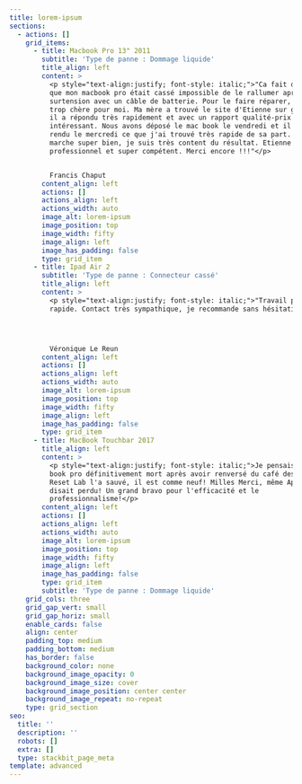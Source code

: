 ```yaml
---
title: lorem-ipsum
sections:
  - actions: []
    grid_items:
      - title: Macbook Pro 13" 2011
        subtitle: 'Type de panne : Dommage liquide'
        title_align: left
        content: >
          <p style="text-align:justify; font-style: italic;">"Ca fait deux ans
          que mon macbook pro était cassé impossible de le rallumer après une
          surtension avec un câble de batterie. Pour le faire réparer, c'était
          trop chère pour moi. Ma mère a trouvé le site d'Etienne sur google ,
          il a répondu très rapidement et avec un rapport qualité-prix très
          intéressant. Nous avons déposé le mac book le vendredi et il nous l'a
          rendu le mercredi ce que j'ai trouvé très rapide de sa part. Le mac
          marche super bien, je suis très content du résultat. Etienne est très
          professionnel et super compétent. Merci encore !!!"</p>


          Francis Chaput
        content_align: left
        actions: []
        actions_align: left
        actions_width: auto
        image_alt: lorem-ipsum
        image_position: top
        image_width: fifty
        image_align: left
        image_has_padding: false
        type: grid_item
      - title: Ipad Air 2
        subtitle: 'Type de panne : Connecteur cassé'
        title_align: left
        content: >
          <p style="text-align:justify; font-style: italic;">"Travail parfait,
          rapide. Contact très sympathique, je recommande sans hésitation"</p>




          Véronique Le Reun
        content_align: left
        actions: []
        actions_align: left
        actions_width: auto
        image_alt: lorem-ipsum
        image_position: top
        image_width: fifty
        image_align: left
        image_has_padding: false
        type: grid_item
      - title: MacBook Touchbar 2017
        title_align: left
        content: >
          <p style="text-align:justify; font-style: italic;">Je pensais mon mac
          book pro définitivement mort après avoir renversé du café dessus mais
          Reset Lab l'a sauvé, il est comme neuf! Milles Merci, même Apple le
          disait perdu! Un grand bravo pour l'efficacité et le
          professionnalisme!</p>
        content_align: left
        actions: []
        actions_align: left
        actions_width: auto
        image_alt: lorem-ipsum
        image_position: top
        image_width: fifty
        image_align: left
        image_has_padding: false
        type: grid_item
        subtitle: 'Type de panne : Dommage liquide'
    grid_cols: three
    grid_gap_vert: small
    grid_gap_horiz: small
    enable_cards: false
    align: center
    padding_top: medium
    padding_bottom: medium
    has_border: false
    background_color: none
    background_image_opacity: 0
    background_image_size: cover
    background_image_position: center center
    background_image_repeat: no-repeat
    type: grid_section
seo:
  title: ''
  description: ''
  robots: []
  extra: []
  type: stackbit_page_meta
template: advanced
---
```


